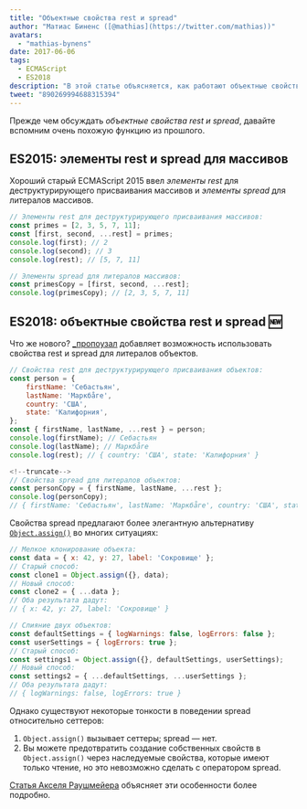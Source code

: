 ```yaml
---
title: "Объектные свойства rest и spread"
author: "Матиас Биненс ([@mathias](https://twitter.com/mathias))"
avatars: 
  - "mathias-bynens"
date: 2017-06-06
tags: 
  - ECMAScript
  - ES2018
description: "В этой статье объясняется, как работают объектные свойства rest и spread в JavaScript, а также рассматриваются элементы rest и spread для массивов."
tweet: "890269994688315394"
---
```

Прежде чем обсуждать _объектные свойства rest и spread_, давайте вспомним очень похожую функцию из прошлого.

## ES2015: элементы rest и spread для массивов

Хороший старый ECMAScript 2015 ввел _элементы rest_ для деструктурирующего присваивания массивов и _элементы spread_ для литералов массивов.

```js
// Элементы rest для деструктурирующего присваивания массивов:
const primes = [2, 3, 5, 7, 11];
const [first, second, ...rest] = primes;
console.log(first); // 2
console.log(second); // 3
console.log(rest); // [5, 7, 11]

// Элементы spread для литералов массивов:
const primesCopy = [first, second, ...rest];
console.log(primesCopy); // [2, 3, 5, 7, 11]
```

<feature-support chrome="47"
                 firefox="16"
                 safari="8"
                 nodejs="6"
                 babel="yes"></feature-support>

## ES2018: объектные свойства rest и spread 🆕

Что же нового? [_пропоузал](https://github.com/tc39/proposal-object-rest-spread) добавляет возможность использовать свойства rest и spread для литералов объектов.

```js
// Свойства rest для деструктурирующего присваивания объектов:
const person = {
    firstName: 'Себастьян',
    lastName: 'Маркбåге',
    country: 'США',
    state: 'Калифорния',
};
const { firstName, lastName, ...rest } = person;
console.log(firstName); // Себастьян
console.log(lastName); // Маркбåге
console.log(rest); // { country: 'США', state: 'Калифорния' }

<!--truncate-->
// Свойства spread для литералов объектов:
const personCopy = { firstName, lastName, ...rest };
console.log(personCopy);
// { firstName: 'Себастьян', lastName: 'Маркбåге', country: 'США', state: 'Калифорния' }
```

Свойства spread предлагают более элегантную альтернативу [`Object.assign()`](https://developer.mozilla.org/en-US/docs/Web/JavaScript/Reference/Global_Objects/Object/assign) во многих ситуациях:

```js
// Мелкое клонирование объекта:
const data = { x: 42, y: 27, label: 'Сокровище' };
// Старый способ:
const clone1 = Object.assign({}, data);
// Новый способ:
const clone2 = { ...data };
// Оба результата дадут:
// { x: 42, y: 27, label: 'Сокровище' }

// Слияние двух объектов:
const defaultSettings = { logWarnings: false, logErrors: false };
const userSettings = { logErrors: true };
// Старый способ:
const settings1 = Object.assign({}, defaultSettings, userSettings);
// Новый способ:
const settings2 = { ...defaultSettings, ...userSettings };
// Оба результата дадут:
// { logWarnings: false, logErrors: true }
```

Однако существуют некоторые тонкости в поведении spread относительно сеттеров:

1. `Object.assign()` вызывает сеттеры; spread — нет.
1. Вы можете предотвратить создание собственных свойств в `Object.assign()` через наследуемые свойства, которые имеют только чтение, но это невозможно сделать с оператором spread.

[Статья Акселя Раушмейера](http://2ality.com/2016/10/rest-spread-properties.html#spread-defines-properties-objectassign-sets-them) объясняет эти особенности более подробно.

<feature-support chrome="60"
                 firefox="55"
                 safari="11.1"
                 nodejs="8.6"
                 babel="yes"></feature-support>
